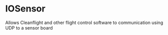 # IOSensor
Allows Cleanflight and other flight control software to communication using UDP to a sensor board
